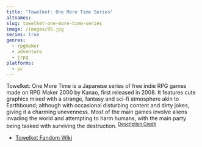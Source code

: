 ```yaml
---
title: "Towelket: One More Time Series"
altnames:
slug: towelket-one-more-time-series
image: /images/95.jpg
series: true
genres:
  - rpgmaker
  - adventure
  - jrpg
platforms:
  - pc
---
```


Towelket: One More Time is a Japanese series of free indie RPG games made on RPG Maker 2000 by Kanao, first released in 2008. It features cute graphics mixed with a strange, fantasy and sci-fi atmosphere akin to Earthbound; although with occasional disturbing content and dirty jokes, giving it a charming unevenness. Most of the main games involve aliens invading the world and attempting to harm humans, with the main party being tasked with surviving the destruction. <sup>[Description Credit](https://towelket.fandom.com/wiki/Towelket_:_One_more_time_Wiki)</sup>

* [Towelket Fandom Wiki](https://towelket.fandom.com/wiki/Towelket_:_One_more_time_Wiki)

